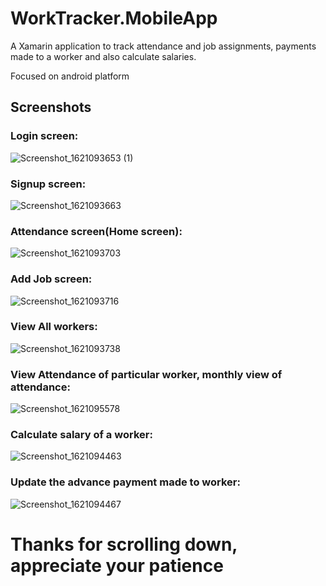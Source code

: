 # WorkTracker.MobileApp
A Xamarin application to track attendance and job assignments, payments made to a worker and also calculate salaries.

Focused on android platform

## Screenshots
### Login screen:
![Screenshot_1621093653 (1)](https://user-images.githubusercontent.com/68012374/118385684-d39d8a00-b62e-11eb-861a-c462271340b5.jpg)


### Signup screen:

![Screenshot_1621093663](https://user-images.githubusercontent.com/68012374/118385723-27a86e80-b62f-11eb-896c-c48b2f44970e.jpg)



### Attendance screen(Home screen):
![Screenshot_1621093703](https://user-images.githubusercontent.com/68012374/118385747-66d6bf80-b62f-11eb-9c66-40ec49111c5b.jpg)

### Add Job screen:
![Screenshot_1621093716](https://user-images.githubusercontent.com/68012374/118385760-8bcb3280-b62f-11eb-8937-bd3c581b7ef5.jpg)

### View All workers:
![Screenshot_1621093738](https://user-images.githubusercontent.com/68012374/118385815-ff6d3f80-b62f-11eb-9ca9-eb986634dd2c.jpg)

### View Attendance of particular worker, monthly view of attendance:
![Screenshot_1621095578](https://user-images.githubusercontent.com/68012374/118385842-3fccbd80-b630-11eb-8f8e-e6743a1b0df6.jpg)

### Calculate salary of a worker:
![Screenshot_1621094463](https://user-images.githubusercontent.com/68012374/118385914-e87b1d00-b630-11eb-99e0-d15df2850891.jpg)

### Update the advance payment made to worker:
![Screenshot_1621094467](https://user-images.githubusercontent.com/68012374/118385890-aa7df900-b630-11eb-972e-fc868afefbd7.jpg)

# Thanks for scrolling down, appreciate your patience
